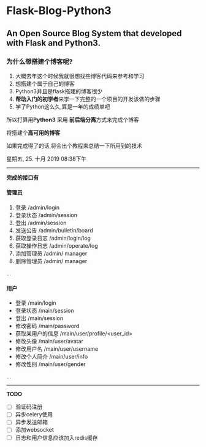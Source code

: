 # Flask-Blog-Python3
An Open Source Blog System that developed with Flask and Python3.
---
### 为什么想搭建个博客呢?
1. 大概去年这个时候我就很想找些博客代码来参考和学习
2. 想搭建个属于自己的博客
3. Python3并且是flask搭建的博客很少
4. **帮助入门的初学者**来学一下完整的一个项目的开发该做的步骤
5. 学了Python这么久,算是一年的成绩单吧

所以打算用**Python3** 采用 **前后端分离**方式来完成个博客

将搭建个**高可用的博客**

如果完成得了的话,将会出个教程来总结一下所用到的技术

星期五, 25. 十月 2019 08:38下午 
*****
**完成的接口有**

#### 管理员

1. 登录  /admin/login
2. 登录状态  /admin/session
3. 登出  /admin/session
4. 发送公告  /admin/bulletin/board
5. 获取登录日志  /admin/login/log
6. 获取操作日志 /admin/operate/log
7. 添加管理员 /admin/ manager
8. 删除管理员 /admin/ manager

...


#### 用户

- 登录  /main/login
- 登录状态  /main/session
- 登出  /main/session
- 修改密码  /main/password
- 获取某用户的信息 /main/user/profile/<user_id>
- 修改头像 /main/user/avatar
- 修改用户名 /main/user/username
- 修改个人简介 /main/user/info
- 修改性别 /main/user/gender

...


---
**TODO**


- [ ] 验证码注册
- [ ] 异步celery使用
- [ ] 异步发送邮箱
- [ ] 添加websocket
- [ ] 日志和用户信息应该加入redis缓存
